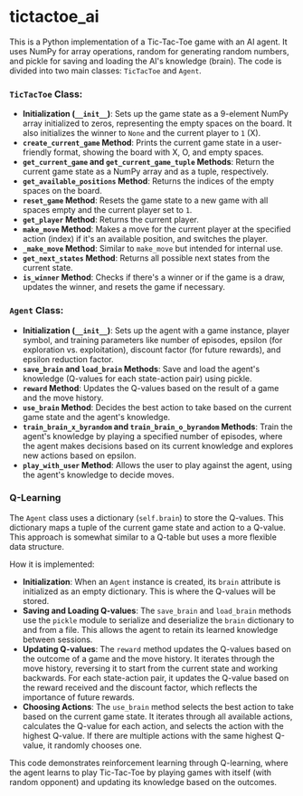 # tictactoe_ai

This is a Python implementation of a Tic-Tac-Toe game with an AI agent. It uses NumPy for array operations, random for generating random numbers, and pickle for saving and loading the AI's knowledge (brain). The code is divided into two main classes: `TicTacToe` and `Agent`.

### `TicTacToe` Class:

- **Initialization (`__init__`)**: Sets up the game state as a 9-element NumPy array initialized to zeros, representing the empty spaces on the board. It also initializes the winner to `None` and the current player to `1` (X).
- **`create_current_game` Method**: Prints the current game state in a user-friendly format, showing the board with X, O, and empty spaces.
- **`get_current_game` and `get_current_game_tuple` Methods**: Return the current game state as a NumPy array and as a tuple, respectively.
- **`get_available_positions` Method**: Returns the indices of the empty spaces on the board.
- **`reset_game` Method**: Resets the game state to a new game with all spaces empty and the current player set to `1`.
- **`get_player` Method**: Returns the current player.
- **`make_move` Method**: Makes a move for the current player at the specified action (index) if it's an available position, and switches the player.
- **`_make_move` Method**: Similar to `make_move` but intended for internal use.
- **`get_next_states` Method**: Returns all possible next states from the current state.
- **`is_winner` Method**: Checks if there's a winner or if the game is a draw, updates the winner, and resets the game if necessary.

### `Agent` Class:

- **Initialization (`__init__`)**: Sets up the agent with a game instance, player symbol, and training parameters like number of episodes, epsilon (for exploration vs. exploitation), discount factor (for future rewards), and epsilon reduction factor.
- **`save_brain` and `load_brain` Methods**: Save and load the agent's knowledge (Q-values for each state-action pair) using pickle.
- **`reward` Method**: Updates the Q-values based on the result of a game and the move history.
- **`use_brain` Method**: Decides the best action to take based on the current game state and the agent's knowledge.
- **`train_brain_x_byrandom` and `train_brain_o_byrandom` Methods**: Train the agent's knowledge by playing a specified number of episodes, where the agent makes decisions based on its current knowledge and explores new actions based on epsilon.
- **`play_with_user` Method**: Allows the user to play against the agent, using the agent's knowledge to decide moves.


### Q-Learning

The `Agent` class uses a dictionary (`self.brain`) to store the Q-values. This dictionary maps a tuple of the current game state and action to a Q-value. This approach is somewhat similar to a Q-table but uses a more flexible data structure.

How it is implemented:

- **Initialization**: When an `Agent` instance is created, its `brain` attribute is initialized as an empty dictionary. This is where the Q-values will be stored.
- **Saving and Loading Q-values**: The `save_brain` and `load_brain` methods use the `pickle` module to serialize and deserialize the `brain` dictionary to and from a file. This allows the agent to retain its learned knowledge between sessions.
- **Updating Q-values**: The `reward` method updates the Q-values based on the outcome of a game and the move history. It iterates through the move history, reversing it to start from the current state and working backwards. For each state-action pair, it updates the Q-value based on the reward received and the discount factor, which reflects the importance of future rewards.
- **Choosing Actions**: The `use_brain` method selects the best action to take based on the current game state. It iterates through all available actions, calculates the Q-value for each action, and selects the action with the highest Q-value. If there are multiple actions with the same highest Q-value, it randomly chooses one.

This code demonstrates reinforcement learning through Q-learning, where the agent learns to play Tic-Tac-Toe by playing games with itself (with random opponent) and updating its knowledge based on the outcomes.
